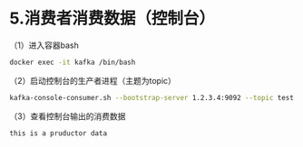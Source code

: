 # 5.消费者消费数据（控制台）

（1）进入容器bash

```bash
docker exec -it kafka /bin/bash
```

（2）启动控制台的生产者进程（主题为topic）

```bash
kafka-console-consumer.sh --bootstrap-server 1.2.3.4:9092 --topic test --from-beginning
```

（3）查看控制台输出的消费数据

```bash
this is a pruductor data
```
